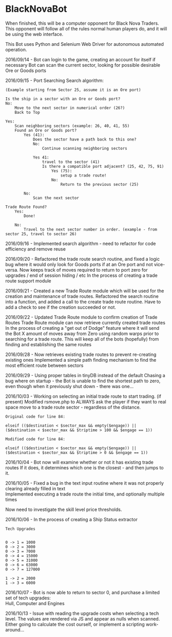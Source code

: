 # BlackNovaBot

When finished, this will be a computer opponent for Black Nova Traders.
This opponent will follow all of the rules normal human players do,
and it will be using the web interface.

This Bot uses Python and Selenium Web Driver for autonomous automated operation.


2016/09/14 -
Bot can login to the game, creating an account for itself if necessary
Bot can scan the current sector, looking for possible desirable Ore or Goods ports

2016/09/15 - Port Searching
Search algorithm:
```
(Example starting from Sector 25, assume it is an Ore port)

Is the ship in a sector with an Ore or Goods port?
No:
	Move to the next sector in numerical order (26?)
	Back to Top

Yes:
	Scan neighboring sectors (example: 26, 40, 41, 55)
	Found an Ore or Goods port?
		Yes (41):
		 	Does the sector have a path back to this one?
		 	No:
		 		Continue scanning neighboring sectors

			Yes 41:
				travel to the sector (41)
				Is there a compatible port adjacent? (25, 42, 75, 91)
					Yes (75):
						setup a trade route!
					No:
						Return to the previous sector (25)

		No:
			Scan the next sector

Trade Route Found?
	Yes:
		Done!

	No:
		Travel to the next sector number in order. (example - from sector 25, travel to sector 26)
```
2016/09/16 - Implemented search algorithm - need to refactor for code efficiency and remove reuse

2016/09/20 - Refactored the trade route search routine, and fixed a logic bug where it would only
look for Goods ports if at an Ore port and not vice-versa.
Now keeps track of moves required to return to port zero for upgrades / end of session hiding / etc
In the process of creating a trade route support module

2016/09/21 - Created a new Trade Route module which will be used for the creation and maintenance
of trade routes.
Refactored the search routine into a function, and added a call to the create trade route
routine.  Have to add a check to see if the creation succeeded or not.

2016/09/22 - Updated Trade Route module to confirm creation of Trade Routes
Trade Route module can now retrieve currently created trade routes
In the process of creating a "get out of Dodge" feature where it will send the Bot X amount of moves away
from Zero using random warps prior to searching for a trade route.
This will keep all of the bots (hopefully) from finding and establishing the same routes

2016/09/28 - Now retrieves existing trade routes to prevent re-creating existing ones
Implemented a simple path finding mechanism to find the most efficient route between sectors

2016/09/29 - Using proper tables in tinyDB instead of the default
Chasing a bug where on startup - the Bot is unable to find the shortest path to zero, even though
when it previously shut down - there was one...

2016/10/03 - Working on selecting an initial trade route to start trading. (if present)
Modified rsmove.php to ALWAYS ask the player if they want to real space move to a trade route sector -
regardless of the distance.

```
Original code for line 84:

elseif (($destination < $sector_max && empty($engage)) || ($destination < $sector_max && $triptime > 100 && $engage == 1))

Modified code for line 84:

elseif (($destination < $sector_max && empty($engage)) || ($destination < $sector_max && $triptime > 0 && $engage == 1))
```

2016/10/04 - Bot now will examine whether or not it has existing trade routes
If it does, it determines which one is the closest - and then jumps to it.

2016/10/05 - Fixed a bug in the text input routine where it was not properly clearing already filled in text<br>
Implemented executing a trade route the initial time, and optionally multiple times

Now need to investigate the skill level price thresholds.

2016/10/06 - In the process of creating a Ship Status extractor

```
Tech Upgrades


0 -> 1 = 1000
0 -> 2 = 3000
0 -> 3 = 7000
0 -> 4 = 15000
0 -> 5 = 31000
0 -> 6 = 63000
0 -> 7 = 127000

1 -> 2 = 2000
1 -> 3 = 6000

```

2016/10/07 - Bot is now able to return to sector 0, and purchase a limited set of tech upgrades:<br>
Hull, Computer and Engines<br>

2016/10/13 - Issue with reading the upgrade costs when selecting a tech level.
The values are rendered via JS and appear as nulls when scanned.  Either going to calculate
the cost ourself, or implement a scripting work-around...